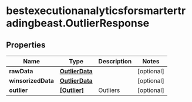 # bestexecutionanalyticsforsmartertradingbeast.OutlierResponse

## Properties

Name | Type | Description | Notes
------------ | ------------- | ------------- | -------------
**rawData** | [**OutlierData**](OutlierData.md) |  | [optional] 
**winsorizedData** | [**OutlierData**](OutlierData.md) |  | [optional] 
**outlier** | [**[Outlier]**](Outlier.md) | Outliers | [optional] 


